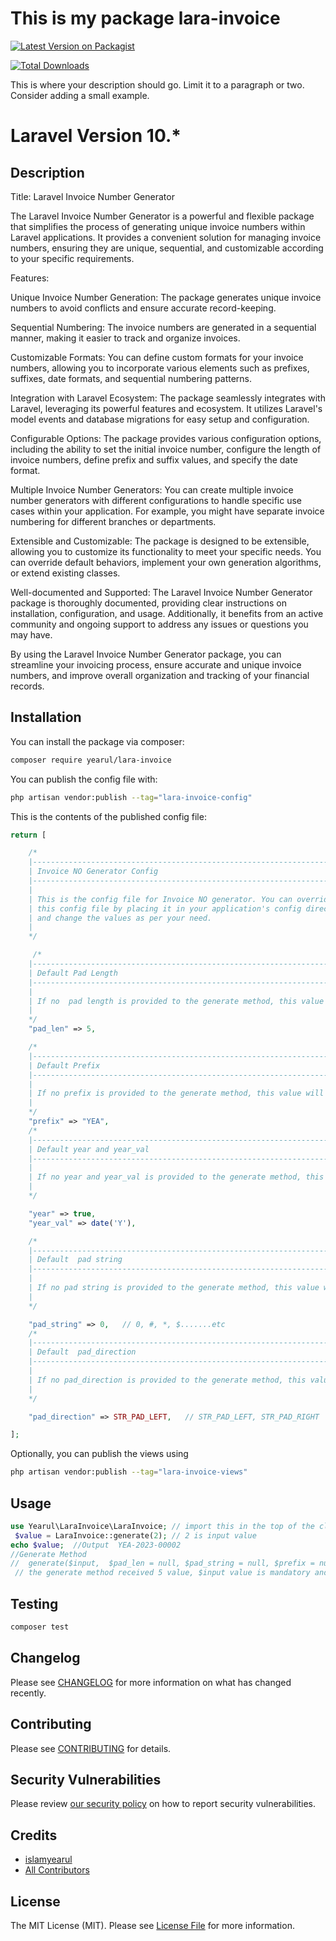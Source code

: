 # This is my package lara-invoice

[![Latest Version on Packagist](https://img.shields.io/packagist/v/yearul/lara-invoice.svg?style=flat-square)](https://packagist.org/packages/yearul/lara-invoice)
<!-- [![GitHub Tests Action Status](https://img.shields.io/github/actions/workflow/status/yearul/lara-invoice/run-tests.yml?branch=main&label=tests&style=flat-square)](https://github.com/yearul/lara-invoice/actions?query=workflow%3Arun-tests+branch%3Amain)
[![GitHub Code Style Action Status](https://img.shields.io/github/actions/workflow/status/yearul/lara-invoice/fix-php-code-style-issues.yml?branch=main&label=code%20style&style=flat-square)](https://github.com/yearul/lara-invoice/actions?query=workflow%3A"Fix+PHP+code+style+issues"+branch%3Amain) -->
[![Total Downloads](https://img.shields.io/packagist/dt/yearul/lara-invoice.svg?style=flat-square)](https://packagist.org/packages/yearul/lara-invoice)

This is where your description should go. Limit it to a paragraph or two. Consider adding a small example.

# Laravel Version 10.*

## Description
Title: Laravel Invoice Number Generator

The Laravel Invoice Number Generator is a powerful and flexible package that simplifies the process of generating unique invoice numbers within Laravel applications. It provides a convenient solution for managing invoice numbers, ensuring they are unique, sequential, and customizable according to your specific requirements.

Features:

Unique Invoice Number Generation: The package generates unique invoice numbers to avoid conflicts and ensure accurate record-keeping.

Sequential Numbering: The invoice numbers are generated in a sequential manner, making it easier to track and organize invoices.

Customizable Formats: You can define custom formats for your invoice numbers, allowing you to incorporate various elements such as prefixes, suffixes, date formats, and sequential numbering patterns.

Integration with Laravel Ecosystem: The package seamlessly integrates with Laravel, leveraging its powerful features and ecosystem. It utilizes Laravel's model events and database migrations for easy setup and configuration.

Configurable Options: The package provides various configuration options, including the ability to set the initial invoice number, configure the length of invoice numbers, define prefix and suffix values, and specify the date format.

Multiple Invoice Number Generators: You can create multiple invoice number generators with different configurations to handle specific use cases within your application. For example, you might have separate invoice numbering for different branches or departments.

Extensible and Customizable: The package is designed to be extensible, allowing you to customize its functionality to meet your specific needs. You can override default behaviors, implement your own generation algorithms, or extend existing classes.

Well-documented and Supported: The Laravel Invoice Number Generator package is thoroughly documented, providing clear instructions on installation, configuration, and usage. Additionally, it benefits from an active community and ongoing support to address any issues or questions you may have.

By using the Laravel Invoice Number Generator package, you can streamline your invoicing process, ensure accurate and unique invoice numbers, and improve overall organization and tracking of your financial records.

## Installation

You can install the package via composer:

```bash
composer require yearul/lara-invoice
```

You can publish the config file with:

```bash
php artisan vendor:publish --tag="lara-invoice-config"
```

This is the contents of the published config file:

```php
return [

    /* 
    |--------------------------------------------------------------------------
    | Invoice NO Generator Config
    |--------------------------------------------------------------------------
    |
    | This is the config file for Invoice NO generator. You can override
    | this config file by placing it in your application's config directory
    | and change the values as per your need.
    |
    */

     /*
    |--------------------------------------------------------------------------
    | Default Pad Length
    |--------------------------------------------------------------------------
    |
    | If no  pad length is provided to the generate method, this value will be used
    |
    */
    "pad_len" => 5,

    /*
    |--------------------------------------------------------------------------
    | Default Prefix
    |--------------------------------------------------------------------------
    |
    | If no prefix is provided to the generate method, this value will be used
    |
    */
    "prefix" => "YEA",
    /*
    |--------------------------------------------------------------------------
    | Default year and year_val
    |--------------------------------------------------------------------------
    |
    | If no year and year_val is provided to the generate method, this value will be used
    |
    */

    "year" => true,
    "year_val" => date('Y'),

    /*
    |--------------------------------------------------------------------------
    | Default  pad string
    |--------------------------------------------------------------------------
    |
    | If no pad string is provided to the generate method, this value will be used
    |
    */

    "pad_string" => 0,   // 0, #, *, $.......etc
    /*
    |--------------------------------------------------------------------------
    | Default  pad_direction
    |--------------------------------------------------------------------------
    |
    | If no pad_direction is provided to the generate method, this value will be used
    |
    */

    "pad_direction" => STR_PAD_LEFT,   // STR_PAD_LEFT, STR_PAD_RIGHT

];
```

Optionally, you can publish the views using

```bash
php artisan vendor:publish --tag="lara-invoice-views"
```

## Usage

```php
use Yearul\LaraInvoice\LaraInvoice; // import this in the top of the class
 $value = LaraInvoice::generate(2); // 2 is input value
echo $value;  //Output  YEA-2023-00002 
//Generate Method
//  generate($input,  $pad_len = null, $pad_string = null, $prefix = null, $year = null)
 // the generate method received 5 value, $input value is mandatory and others value not mandatory( thoes can get from config file and also Manual Input)

```

## Testing

```bash
composer test
```

## Changelog

Please see [CHANGELOG](CHANGELOG.md) for more information on what has changed recently.

## Contributing

Please see [CONTRIBUTING](CONTRIBUTING.md) for details.

## Security Vulnerabilities

Please review [our security policy](../../security/policy) on how to report security vulnerabilities.

## Credits

- [islamyearul](https://github.com/islamyearul)
- [All Contributors](../../contributors)

## License

The MIT License (MIT). Please see [License File](LICENSE.md) for more information.
